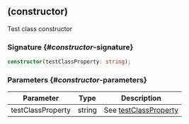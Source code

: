 ## (constructor)

Test class constructor

### Signature {#_constructor_-signature}

```typescript
constructor(testClassProperty: string);
```

### Parameters {#_constructor_-parameters}

| Parameter | Type | Description |
| --- | --- | --- |
| testClassProperty | string | See [testClassProperty](docs/simple-suite-test/testclass-testclassproperty-property) |

